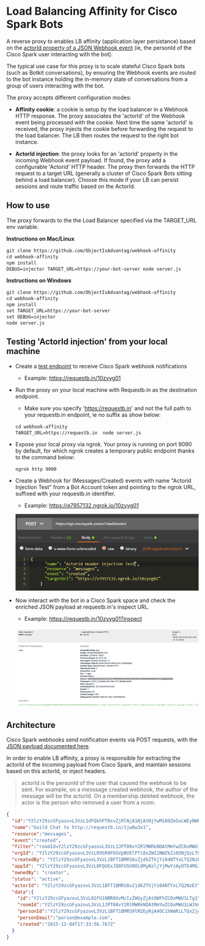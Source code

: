 # Load Balancing Affinity for Cisco Spark Bots

A reverse proxy to enables LB affinity (application layer persistance) based on the [actorId property of a JSON Webhook event](https://developer.ciscospark.com/webhooks-explained.html#handling-requests-from-spark) (ie, the personId of the Cisco Spark user interacting with the bot).

The typical use case for this proxy is to scale stateful Cisco Spark bots (such as Botkit conversations), by ensuring the Webhook events are routed to the bot instance holding the in-memory state of conversations from a group of users interacting with the bot.

The proxy accepts different configuration modes:

- **Affinity cookie**: a cookie is setup by the load balancer in a Webhook HTTP response. The proxy associates the 'actorId' of the Webhook event being processed with the cookie. Next time the same 'actorId' is received, the proxy injects the cookie before forwarding the request to the load balancer. The LB then routes the request to the right bot instance.

- **ActorId injection**: the proxy looks for an 'actorId' property in the incoming Webhook event payload. If found, the proxy add a configurable 'Actorid' HTTP header. The proxy then forwards the HTTP request to a target URL (generally a cluster of Cisco Spark Bots sitting behind a load balancer). Choose this mode if your LB can persist sessions and route traffic based on the ActorId.


## How to use

The proxy forwards to the the Load Balancer specified via the TARGET_URL env variable.

**Instructions on Mac/Linux**
```shell
git clone https://github.com/ObjectIsAdvantag/webhook-affinity
cd webhook-affinity
npm install
DEBUG=injector TARGET_URL=https://your-bot-server node server.js
```

**Instructions on Windows**
```shell
git clone https://github.com/ObjectIsAdvantag/webhook-affinity
cd webhook-affinity
npm install
set TARGET_URL=https://your-bot-server
set DEBUG=injector
node server.js
```

## Testing 'ActorId injection' from your local machine

- Create a [test endpoint](https://requestb.in) to receive Cisco Spark webhook notifications
   - Example: https://requestb.in/10zyvg01

- Run the proxy on your local machine with Requestb.in as the destination endpoint. 
   - Make sure you specify 'https://requestb.in' and not the full path to your requestb.in endpoint, ie no suffix as show below:
    
   ```shell
   cd webhook-affinity
   TARGET_URL=https://requestb.in  node server.js
   ```

- Expose your local proxy via ngrok. Your proxy is running on port 9090 by default, for which ngrok creates a temporary public endpoint thanks to the command below:
   
   ```shell
   ngrok http 9090
   ```

- Create a Webhook for (Messages/Created) events with name "Actorid Injection Test" from a Bot Account token and pointing to the ngrok URL, suffixed with your requestb.in identifier. 
   - Example: https://e7957132.ngrok.io/10zyvg01
   
   ![](docs/img/post-webhook-bot-account-to-ngrok.png)

- Now interact with the bot in a Cisco Spark space and check the enriched JSON payload at requestb.in's inspect URL. 
   - Example: https://requestb.in/10zyvg01?inspect
   
   ![](docs/img/inspect-enriched-with-actorId.png)


## Architecture

Cisco Spark webhooks send notification events via POST requests, with the [JSON payload documented here](https://developer.ciscospark.com/webhooks-explained.html#handling-requests-from-spark).

In order to enable LB affinity, a proxy is responsible for extracting the actorId of the incoming payload from Cisco Spark, and maintain sessions based on this actorId, or inject headers.

> actorId is the personId of the user that caused the webhook to be sent. For example, on a messsage created webhook, the author of the message will be the actorId. On a membership deleted webhook, the actor is the person who removed a user from a room.

```json
{
  "id":"Y2lzY29zcGFyazovL3VzL1dFQkhPT0svZjRlNjA1NjAtNjYwMi00ZmIwLWEyNWEtOTQ5ODgxNjA5NDk3",
  "name":"Guild Chat to http://requestb.in/1jw0w3x1",
  "resource":"messages",
  "event":"created",
  "filter":"roomId=Y2lzY29zcGFyazovL3VzL1JPT00vY2RlMWRkNDAtMmYwZC0xMWU1LWJhOWMtN2I2NTU2ZDIyMDdi",
  "orgId": "Y2lzY29zcGFyazovL3VzL09SR0FOSVpBVElPTi8xZWI2NWZkZi05NjQzLTQxN2YtOTk3NC1hZDcyY2FlMGUxMGY",
  "createdBy": "Y2lzY29zcGFyazovL3VzL1BFT1BMRS8xZjdkZTVjYi04NTYxLTQ2NzEtYmMwMy1iYzk3NDMxNDQ0MmQ",
  "appId": "Y2lzY29zcGFyazovL3VzL0FQUExJQ0FUSU9OL0MyNzljYjMwYzAyOTE4MGJiNGJkYWViYjA2MWI3OTY1Y2RhMzliNjAyOTdjODUwM2YyNjZhYmY2NmM5OTllYzFm",
  "ownedBy": "creator",
  "status": "active",
  "actorId": "Y2lzY29zcGFyazovL3VzL1BFT1BMRS8xZjdkZTVjYi04NTYxLTQ2NzEtYmMwMy1iYzk3NDMxNDQ0MmQ",
  "data":{
    "id":"Y2lzY29zcGFyazovL3VzL01FU1NBR0UvMzIzZWUyZjAtOWFhZC0xMWU1LTg1YmYtMWRhZjhkNDJlZjlj",
    "roomId":"Y2lzY29zcGFyazovL3VzL1JPT00vY2RlMWRkNDAtMmYwZC0xMWU1LWJhOWMtN2I2NTU2ZDIyMDdi",
    "personId":"Y2lzY29zcGFyazovL3VzL1BFT1BMRS9lM2EyNjA4OC1hNmRiLTQxZjgtOTliMC1hNTEyMzkyYzAwOTg",
    "personEmail":"person@example.com",
    "created":"2015-12-04T17:33:56.767Z"
  }
}
``` 
